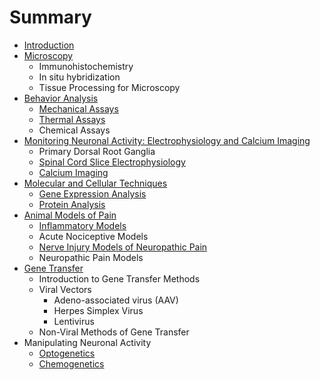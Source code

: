 # Summary

* [Introduction](README.md)
* [Microscopy](microscopy.md)
  * Immunohistochemistry
  * In situ hybridization
  * Tissue Processing for Microscopy
* [Behavior Analysis](behavior.md)
  * [Mechanical Assays](mechanical-assays.md)
  * [Thermal Assays](thermal-assays.md)
  * Chemical Assays
* [Monitoring Neuronal Activity: Electrophysiology and Calcium Imaging](electrophysiology.md)
  * Primary Dorsal Root Ganglia
  * [Spinal Cord Slice Electrophysiology](spinal-cord-slice-electrophysiology.md)
  * [Calcium Imaging](calcium-imaging.md)
* [Molecular and Cellular Techniques](molecularcellular-techniques.md)
  * [Gene Expression Analysis](gene-expression-analysis.md)
  * [Protein Analysis](protein-methods.md)
* [Animal Models of Pain](animal-models-of-pain.md)
  * [Inflammatory Models](inflammatory-models.md)
  * Acute Nociceptive Models
  * [Nerve Injury Models of Neuropathic Pain](nerve-injury-models-of-neuropathic-pain.md)
  * Neuropathic Pain Models
* [Gene Transfer](gene-transfer.md)
  * Introduction to Gene Transfer Methods
  * Viral Vectors
    * Adeno-associated virus \(AAV\)
    * Herpes Simplex Virus
    * Lentivirus
  * Non-Viral Methods of Gene Transfer
* Manipulating Neuronal Activity
  * [Optogenetics](optogenetics.md)
  * [Chemogenetics](chemogenetics.md)

